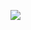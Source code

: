 ![](file:///C:/Users/Luisa/OneDrive/Escritorio/programas%20de%20markdown/SerieDeCerosYUnosFinitos.bmp)